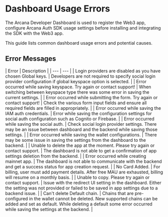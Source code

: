 # Dashboard Usage Errors

The Arcana Developer Dashboard is used to register the Web3 app, configure Arcana Auth SDK usage settings before installing and integrating the SDK with the Web3 app.

This guide lists common dashboard usage errors and potential causes.

## Error Messages

| Error | Description | | --- | --- | | Login providers are disabled as you have chosen Global keys. | Developers are not required to specify social login provider configuration if global keyspace option is selected. | | Error occurred while saving keyspace. Try again or contact support! | When switching between keyspace type there was some error in saving the current settings. | | Error occurred while submitting the form. Try again or contact support! | Check the various form input fields and ensure all required fields are filled in appropriately. | | Error occurred while saving the IAM auth credentials. | Error while saving the configuration settings for social auth configuration such as Cognito or Firebase. | | Error occurred while saving the social auth. | Check social login provider settings. There may be an issue between dashboard and the backend while saving those settings. | | Error occurred while saving the wallet configurations. | There may be some issue in saving the settings from the dashboard to the backend. | | Unable to delete the app at the moment. Please try again or contact support. | The dashboard is not able to get a confirmation of app settings deletion from the backend. | | Error occurred while creating mainnet app. | The dashboard is not able to communicate with the backend and get a success status for app creation request. | | No Card Added. | For billing, user must add payment details. After free MAU are exhausted, billing will resume on a monthly basis. | | Unable to copy. Please try again or contact support. | Issue with the redirect UI setting in the dashboard. Either the setting was not provided or failed to be saved in app settings due to a backend issue. | | Can't delete Default chain. | Chains that are pre-configured in the wallet cannot be deleted. New supported chains can be added and set as default. While deleting a default some error occurred while saving the settings at the backend. |
